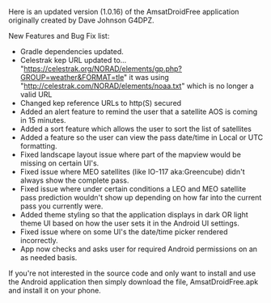 Here is an updated version (1.0.16) of the AmsatDroidFree application originally created by Dave Johnson G4DPZ.

New Features and Bug Fix list:
- Gradle dependencies updated.
- Celestrak kep URL updated to... "https://celestrak.org/NORAD/elements/gp.php?GROUP=weather&FORMAT=tle" it was using "http://celestrak.com/NORAD/elements/noaa.txt" which is no longer a valid URL
- Changed kep reference URLs to http(S) secured
- Added an alert feature to remind the user that a satellite AOS is coming in 15 minutes.
- Added a sort feature which allows the user to sort the list of satellites
- Added a feature so the user can view the pass date/time in Local or UTC formatting.
- Fixed landscape layout issue where part of the mapview would be missing on certain UI's.
- Fixed issue where MEO satellites (like IO-117 aka:Greencube) didn't always show the complete pass.
- Fixed issue where under certain conditions a LEO and MEO satellite pass prediction wouldn't show up depending on how far into the current pass you currently were.
- Added theme styling so that the application displays in dark OR light theme UI based on how the user sets it in the Android UI settings.
- Fixed issue where on some UI's the date/time picker rendered incorrectly.
- App now checks and asks user for required Android permissions on an as needed basis.

If you're not interested in the source code and only want to install and use the Android application then simply download the file, AmsatDroidFree.apk and install it on your phone.
